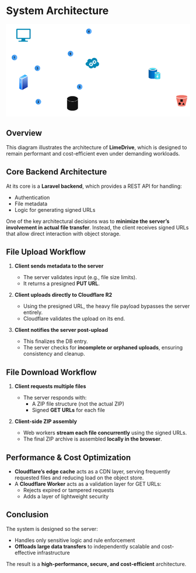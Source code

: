 # System Architecture

![System Architecture Diagram](./images/system_architecture.png)

## Overview

This diagram illustrates the architecture of **LimeDrive**, which is designed to remain performant and cost-efficient even under demanding workloads.

## Core Backend Architecture

At its core is a **Laravel backend**, which provides a REST API for handling:
- Authentication  
- File metadata  
- Logic for generating signed URLs

One of the key architectural decisions was to **minimize the server’s involvement in actual file transfer**. Instead, the client receives signed URLs that allow direct interaction with object storage.

## File Upload Workflow

1. **Client sends metadata to the server**  
   - The server validates input (e.g., file size limits).  
   - It returns a presigned **PUT URL**.

2. **Client uploads directly to Cloudflare R2**  
   - Using the presigned URL, the heavy file payload bypasses the server entirely.  
   - Cloudflare validates the upload on its end.

3. **Client notifies the server post-upload**  
   - This finalizes the DB entry.  
   - The server checks for **incomplete or orphaned uploads**, ensuring consistency and cleanup.

## File Download Workflow

1. **Client requests multiple files**  
   - The server responds with:
     - A ZIP file structure (not the actual ZIP)
     - Signed **GET URLs** for each file

2. **Client-side ZIP assembly**  
   - Web workers **stream each file concurrently** using the signed URLs.  
   - The final ZIP archive is assembled **locally in the browser**.

## Performance & Cost Optimization

- **Cloudflare’s edge cache** acts as a CDN layer, serving frequently requested files and reducing load on the object store.
- A **Cloudflare Worker** acts as a validation layer for GET URLs:
  - Rejects expired or tampered requests  
  - Adds a layer of lightweight security

## Conclusion

The system is designed so the server:
- Handles only sensitive logic and rule enforcement
- **Offloads large data transfers** to independently scalable and cost-effective infrastructure

The result is a **high-performance, secure, and cost-efficient** architecture.
